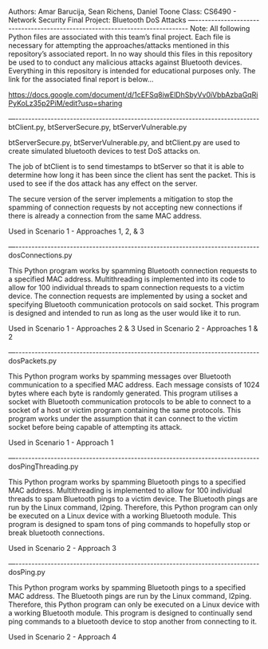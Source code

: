 Authors: Amar Barucija, Sean Richens, Daniel Toone
Class: CS6490 - Network Security
Final Project: Bluetooth DoS Attacks
—----------------------------------------------------------------------------
Note: All following Python files are associated with this 
team’s final project. Each file is necessary for attempting
the approaches/attacks mentioned in this repository’s 
associated report. In no way should this files in this 
repository be used to to conduct any malicious attacks
against Bluetooth devices. Everything in this repository
is intended for educational purposes only.
The link for the associated final report is below…

https://docs.google.com/document/d/1cEFSq8iwElDhSbyVv0iVbbAzbaGqRiPyKoLz35p2PiM/edit?usp=sharing

—----------------------------------------------------------------------------
btClient.py, btServerSecure.py, btServerVulnerable.py

btServerSecure.py, btServerVulnerable.py, and btClient.py are used to create simulated bluetooth devices to test DoS attacks on.

The job of btClient is to send timestamps to btServer so that it is able to determine how long it has been since the client has sent the packet. This is used to see if the dos attack has any effect on the server.

The secure version of the server implements a mitigation to stop the spamming of connection requests by not accepting new connections if there is already a connection from the same MAC address.

Used in Scenario 1 - Approaches 1, 2, & 3



—----------------------------------------------------------------------------
dosConnections.py

This Python program works by spamming Bluetooth connection requests to a specified MAC address. Multithreading is implemented into its code to allow for 100 individual threads to spam connection requests to a victim device. The connection requests are implemented by using a socket and specifying Bluetooth communication protocols on said socket. This program is designed and intended to run as long as the user would like it to run. 

Used in Scenario 1 - Approaches 2 & 3
Used in Scenario 2 - Approaches 1 & 2



—----------------------------------------------------------------------------
dosPackets.py

This Python program works by spamming messages over Bluetooth communication to a specified MAC address. Each message consists of 1024 bytes where each byte is randomly generated. This program utilises a socket with Bluetooth communication protocols to be able to connect to a socket of a host or victim program containing the same protocols. This program works under the assumption that it can connect to the victim socket before being capable of attempting its attack.

Used in Scenario 1 - Approach 1



—----------------------------------------------------------------------------
dosPingThreading.py

This Python program works by spamming Bluetooth pings to a specified MAC address. Multithreading is implemented to allow for 100 individual threads to spam Bluetooth pings to a victim device. The Bluetooth pings are run by the Linux command, l2ping. Therefore, this Python program can only be executed on a Linux device with a working Bluetooth module. This program is designed to spam tons of ping commands to hopefully stop or break bluetooth connections.

Used in Scenario 2 - Approach 3



—----------------------------------------------------------------------------
dosPing.py

This Python program works by spamming Bluetooth pings to a specified MAC address. The Bluetooth pings are run by the Linux command, l2ping. Therefore, this Python program can only be executed on a Linux device with a working Bluetooth module. This program is designed to continually send ping commands to a bluetooth device to stop another from connecting to it.

Used in Scenario 2 - Approach 4
